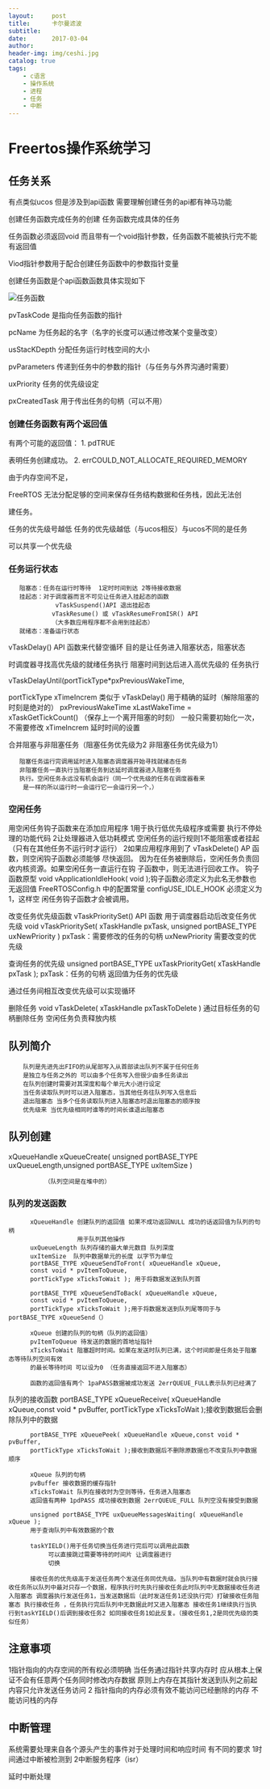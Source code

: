 ```yaml
---
layout:     post
title:      卡尔曼滤波
subtitle:   
date:       2017-03-04
author:     
header-img: img/ceshi.jpg
catalog: true
tags:
    - c语言
    - 操作系统
    - 进程
    - 任务
    - 中断
---
```



# Freertos操作系统学习


## 任务关系



有点类似ucos 但是涉及到api函数 需要理解创建任务的api都有神马功能

创建任务函数完成任务的创建 任务函数完成具体的任务

任务函数必须返回void 而且带有一个void指针参数，任务函数不能被执行完不能有返回值

Viod指针参数用于配合创建任务函数中的参数指针变量


创建任务函数是个api函数函数具体实现如下

![任务函数](https://github.com/MLgdg/MLgdg.github.io/tree/master/img/freertos的创建任务函数.png)

pvTaskCode 是指向任务函数的指针


pcName 为任务起的名字（名字的长度可以通过修改某个变量改变）

usStacKDepth 分配任务运行时栈空间的大小

pvParameters 传递到任务中的参数的指针（与任务与外界沟通时需要）

uxPriority  任务的优先级设定

pxCreatedTask 用于传出任务的句柄（可以不用）


### 创建任务函数有两个返回值 

有两个可能的返回值： 1. pdTRUE

表明任务创建成功。  2. errCOULD_NOT_ALLOCATE_REQUIRED_MEMORY

由于内存空间不足， 

FreeRTOS 无法分配足够的空间来保存任务结构数据和任务栈，因此无法创

建任务。

任务的优先级号越低 任务的优先级越低（与ucos相反）与ucos不同的是任务

可以共享一个优先级

### 任务运行状态

       阻塞态：任务在运行时等待  1定时时间到达 2等待接收数据
       挂起态：对于调度器而言不可见让任务进入挂起态的函数
                 vTaskSuspend()API 退出挂起态
                vTaskResume() 或 vTaskResumeFromISR() API
                （大多数应用程序都不会用到挂起态）
       就绪态：准备运行状态
vTaskDelay() API 函数来代替空循环 目的是让任务进入阻塞状态，阻塞状态

时调度器寻找高优先级的就绪任务执行 阻塞时间到达后进入高优先级的
任务执行

vTaskDelayUntil(portTickType*pxPreviousWakeTime, 

portTickType xTimeIncrem
类似于 vTaskDelay() 用于精确的延时（解除阻塞的时刻是绝对的）
pxPreviousWakeTime   xLastWakeTime = xTaskGetTickCount() （保存上一个离开阻塞的时刻）
   一般只需要初始化一次，不需要修改
xTimeIncrem 延时时间的设置

合并阻塞与非阻塞任务（阻塞任务优先级为2 非阻塞任务优先级为1）

       阻塞任务运行完调用延时进入阻塞态调度器开始寻找就绪态任务
       非阻塞任务一直执行当阻塞任务到达延时调度器进入阻塞任务
       执行。空闲任务永远没有机会运行（同一个优先级的任务在调度器看来
        是一样的所以运行时一会运行它一会运行另一个，）


### 空闲任务

用空闲任务钩子函数来在添加应用程序 1用于执行低优先级程序或需要
执行不停处理的功能代码 2让处理器进入低功耗模式
空闲任务的运行规则1不能阻塞或者挂起（只有在其他任务不运行时才运行）
   2如果应用程序用到了 vTaskDelete() AP 函数，则空闲钩子函数必须能够     尽快返回。 因为在任务被删除后，空闲任务负责回收内核资源。如果空闲任务一直运行在钩 子函数中，则无法进行回收工作。
钩子函数原型 void vApplicationIdleHook( void );钩子函数必须定义为此名无参数也无返回值
FreeRTOSConfig.h 中的配置常量 configUSE_IDLE_HOOK 必须定义为 1，这样空 闲任务钩子函数才会被调用。

改变任务优先级函数
 vTaskPrioritySet() API 函数
用于调度器启动后改变任务优先级
void vTaskPrioritySet( xTaskHandle pxTask, unsigned portBASE_TYPE uxNewPriority )
pxTask：需要修改的任务的句柄
uxNewPriority 需要改变的优先级

查询任务的优先级
unsigned portBASE_TYPE uxTaskPriorityGet( xTaskHandle pxTask );
pxTask：任务的句柄 返回值为任务的优先级

通过任务间相互改变优先级可以实现循环

删除任务
   void vTaskDelete( xTaskHandle pxTaskToDelete )
   通过目标任务的句柄删除任务 空闲任务负责释放内核
   



## 队列简介

        队列是先进先出FIFO的从尾部写入从首部读出队列不属于任何任务
        是独立与任务之外的 可以由多个任务写入但很少由多任务读出
        在队列创建时需要对其深度和每个单元大小进行设定
        当任务读取队列时可以进入阻塞态，当其他任务往队列写入信息后
        退出阻塞态 当多个任务读取队列进入阻塞态时退出阻塞态的顺序按
        优先级来 当优先级相同时谁等的时间长谁退出阻塞态

## 队列创建
   xQueueHandle xQueueCreate( unsigned portBASE_TYPE uxQueueLength,unsigned portBASE_TYPE uxItemSize )

              （队列空间是在堆中的）
### 队列的发送函数
          xQueueHandle 创建队列的返回值 如果不成功返回NULL 成功的话返回值为队列的句柄
                       用于队列其他操作
          uxQueueLength 队列存储的最大单元数目 队列深度
          uxItemSize  队列中数据单元的长度 以字节为单位
          portBASE_TYPE xQueueSendToFront( xQueueHandle xQueue,
          const void * pvItemToQueue,
          portTickType xTicksToWait ); 用于将数据发送到队列首

          portBASE_TYPE xQueueSendToBack( xQueueHandle xQueue,
          const void * pvItemToQueue,
          portTickType xTicksToWait );用于将数据发送到队列尾等同于与portBASE_TYPE xQueueSend（）

          xQueue 创建的队列的句柄（队列的返回值）
          pvItemToQueue 待发送的数据的首地址指针
          xTicksToWait 阻塞超时时间。如果在发送时队列已满，这个时间即是任务处于阻塞态等待队列空间有效 
          的最长等待时间 可以设为0 （任务直接返回不进入阻塞态）
 
          函数的返回值有两个 1paPASS数据被成功发送 2errQUEUE_FULL表示队列已经满了




队列的接收函数
          portBASE_TYPE xQueueReceive( xQueueHandle   xQueue,const void * pvBuffer,
          portTickType xTicksToWait );接收到数据后会删除队列中的数据

          portBASE_TYPE xQueuePeek( xQueueHandle xQueue,const void * pvBuffer,
          portTickType xTicksToWait );接收到数据后不删除原数据也不改变队列中数据顺序
       
          xQueue 队列的句柄
          pvBuffer 接收数据的缓存指针
          xTicksToWait 队列在接收时为空则等待，任务进入阻塞态  
          返回值有两种 1pdPASS 成功接收到数据 2errQUEUE_FULL 队列空没有接受到数据

          unsigned portBASE_TYPE uxQueueMessagesWaiting( xQueueHandle xQueue );
          用于查询队列中有效数据的个数

          taskYIELD()用于任务切换当任务进行完后可以调用此函数
               可以直接跳过需要等待的时间片 让调度器进行
               切换

          接收任务的优先级高于发送任务两个发送任务同优先级。当队列中有数据时就会执行接收任务所以队列中最对只存一个数据，程序执行时先执行接收任务此时队列中无数据接收任务进入阻塞态 调度器执行发送任务1，当发送数据后（此时发送任务1还没执行完）打破接收任务阻塞态 执行接收任务 ，任务执行完后队列中无数据此时又进入阻塞态 接收任务1继续执行当执行到taskYIELD()后调到接收任务2 如同接收任务1如此反复。（接收任务1,2是同优先级的类似任务）




## 注意事项
 1指针指向的内存空间的所有权必须明确 当任务通过指针共享内存时
   应从根本上保证不会有任意两个任务同时修改内存数据
   原则上内存在其指针发送到队列之前起内容只允许发送任务访问
 2 指针指向的内存必须有效不能访问已经删除的内存
   不能访问栈的内存

## 中断管理
系统需要处理来自各个源头产生的事件对于处理时间和响应时间
有不同的要求
1时间通过中断被检测到
2中断服务程序（isr）

延时中断处理
   
